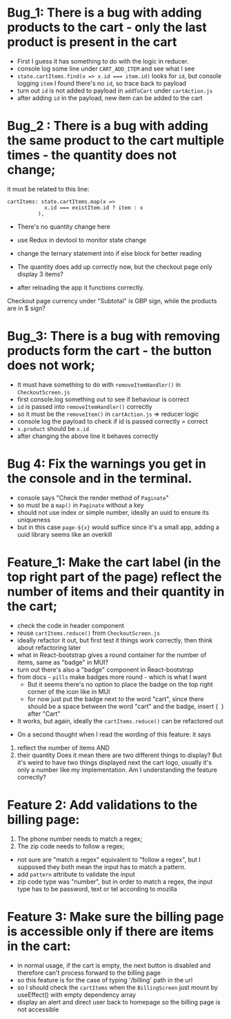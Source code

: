 # Bug_1: There is a bug with adding products to the cart - only the last product is present in the cart

- First I guess it has something to do with the logic in reducer.
- console log some line under `CART_ADD_ITEM` and see what I see
- `state.cartItems.find(x => x.id === item.id)` looks for `id`, but console logging `item` I found there's no `id`, so trace back to payload
- turn out `id` is not added to payload in `addToCart` under `cartAction.js`
- after adding `id` in the payload, new item can be added to the cart

# Bug_2 : There is a bug with adding the same product to the cart multiple times - the quantity does not change;

it must be related to this line:
```
cartItems: state.cartItems.map(x =>
            x.id === existItem.id ? item : x
          ),
```
- There's no quantity change here
- use Redux in devtool to monitor state change
- change the ternary statement into if else block for better reading

- The quantity does add up correctly now, but the checkout page only display 3 items?
- after reloading the app it functions correctly.

Checkout page currency under "Subtotal" is GBP sign, while the products are in $ sign?

# Bug_3: There is a bug with removing products form the cart - the button does not work;

- It must have something to do with `removeItemHandler()` in `CheckoutScreen.js`
- first console.log something out to see if behaviour is correct
- `id` is passed into `removeItemHandler()` correctly 
- so it must be the `removeItem()` in `cartAction.js` => reducer logic
- console log the payload to check if id is passed correctly = correct
- `x.product` should be `x.id`
- after changing the above line it behaves correctly

# Bug 4: Fix the warnings you get in the console and in the terminal.
- console says "Check the render method of `Paginate`"
- so must be a `map()` in `Paginate` without a key
- should not use index or simple number, ideally an uuid to ensure its uniqueness
- but in this case `page-${x}` would suffice since it's a small app, adding a uuid library seems like an overkill

# Feature_1: Make the cart label (in the top right part of the page) reflect the number of items and their quantity in the cart;
- check the code in header component
- reuse `cartItems.reduce()` from `CheckoutScreen.js`
- ideally refactor it out, but first test it things work correctly, then think about refactoring later
- what in React-bootstrap gives a round container for the number of items, same as "badge" in MUI?
- turn out there's also a "badge" component in React-bootstrap
- from docs - `pills` make badges more round - which is what I want
  - But it seems there's no option to place the badge on the top right corner of the icon like in MUI
  - for now just put the badge next to the word "cart", since there should be a space between the word "cart" and the badge, insert {` `} after "Cart"
- It works, but again, ideally the `cartItems.reduce()` can be refactored out

* On a second thought when I read the wording of this feature: it says 
1. reflect the number of items AND
2. their quantity
Does it mean there are two different things to display? But it's weird to have two things displayed next the cart logo, usually it's only a number like my implementation. Am I understanding the feature correctly?

# Feature 2: Add validations to the billing page:
1. The phone number needs to match a regex;
2. The zip code needs to follow a regex;
- not sure are "match a regex" equivalent to "follow a regex", but I supposed they both mean the input has to match a pattern.
- add `pattern` attribute to validate the input
- zip code type was "number", but in order to match a regex, the input type has to be password, text or tel according to mozilla 

# Feature 3: Make sure the billing page is accessible only if there are items in the cart:
- in normal usage, if the cart is empty, the next button is disabled and therefore can't process forward to the billing page
- so this feature is for the case of typing '/billing' path in the url
- so I should check the `cartItems` when the `BillingScreen` just mount by useEffect() with empty dependency array
- display an alert and direct user back to homepage so the billing page is not accessible

